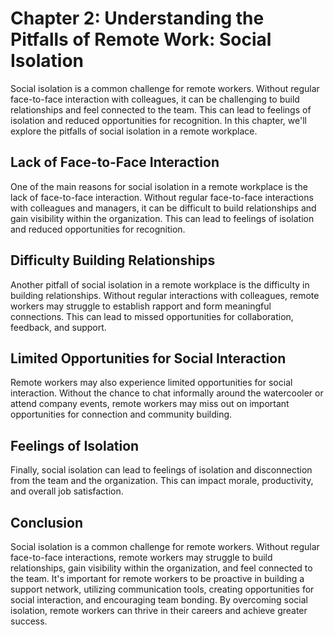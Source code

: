 Chapter 2: Understanding the Pitfalls of Remote Work: Social Isolation
======================================================================

Social isolation is a common challenge for remote workers. Without regular face-to-face interaction with colleagues, it can be challenging to build relationships and feel connected to the team. This can lead to feelings of isolation and reduced opportunities for recognition. In this chapter, we'll explore the pitfalls of social isolation in a remote workplace.

Lack of Face-to-Face Interaction
--------------------------------

One of the main reasons for social isolation in a remote workplace is the lack of face-to-face interaction. Without regular face-to-face interactions with colleagues and managers, it can be difficult to build relationships and gain visibility within the organization. This can lead to feelings of isolation and reduced opportunities for recognition.

Difficulty Building Relationships
---------------------------------

Another pitfall of social isolation in a remote workplace is the difficulty in building relationships. Without regular interactions with colleagues, remote workers may struggle to establish rapport and form meaningful connections. This can lead to missed opportunities for collaboration, feedback, and support.

Limited Opportunities for Social Interaction
--------------------------------------------

Remote workers may also experience limited opportunities for social interaction. Without the chance to chat informally around the watercooler or attend company events, remote workers may miss out on important opportunities for connection and community building.

Feelings of Isolation
---------------------

Finally, social isolation can lead to feelings of isolation and disconnection from the team and the organization. This can impact morale, productivity, and overall job satisfaction.

Conclusion
----------

Social isolation is a common challenge for remote workers. Without regular face-to-face interactions, remote workers may struggle to build relationships, gain visibility within the organization, and feel connected to the team. It's important for remote workers to be proactive in building a support network, utilizing communication tools, creating opportunities for social interaction, and encouraging team bonding. By overcoming social isolation, remote workers can thrive in their careers and achieve greater success.
